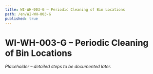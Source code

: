 ```yaml
---
title: WI-WH-003-G – Periodic Cleaning of Bin Locations
path: /en/WI-WH-003-G
published: true
---
```


# WI-WH-003-G – Periodic Cleaning of Bin Locations
*Placeholder – detailed steps to be documented later.*
